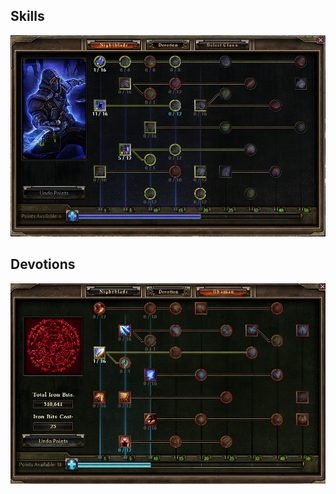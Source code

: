 ## Skills
![Skill Tree](./images/grimdawnnightblade.png)

## Devotions
![Devotions](./images/grimdawnshaman.png)

